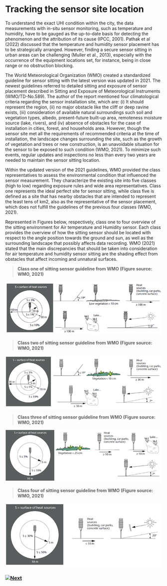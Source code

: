 # Tracking the sensor site location 


To understand the exact UHI condition within the city, the data measurements with in-situ sensor monitoring, such as temperature and humidity, have to be gauged as the up-to-date basis for detecting the phenomenon and the attribution of its cause (IPCC, 2001). Pathak et al (2022) discussed that the temperature and humidity sensor placement has to be strategically arranged. However, finding a secure sensor sitting in urban areas can be challenging (Muller et al., 2013), especially with the occurrence of the equipment locations set, for instance, being in close range or no obstruction blocking. 

The World Meteorological Organization (WMO) created a standardized guideline for sensor sitting with the latest version was updated in 2021. The newest guidelines referred to detailed sitting and exposure of sensor placement described in Sitting and Exposure of Meteorological Instruments (WMO/TD-No.589). The author of the report mentioned four climatological criteria regarding the sensor installation site, which are: (i)  It should represent the region, (ii) no major obstacle like the cliff or deep ravine exists, (iii) consideration of available natural surroundings such soil and vegetation types, albedo, present-future built-up area, remoteness moisture source (lake, rivers), and (iv) absence of obstacles for the case of installation in cities, forest, and households area. However, though the sensor site  met all the requirements of recommended criteria at the time of installation, the landscape changes surrounding the site, such as the growth of vegetation and trees or new construction, is an unavoidable situation for the sensor to be exposed to such condition (WMO, 2021). To minimize such events, regular updates and inspections no less than every two years are needed to maintain the sensor sitting location. 

Within the updated version of the 2021 guidelines, WMO provided the class representatives to assess the environmental condition that influenced the sensor measurement. They characterize the existing site into five classes (high to low) regarding exposure rules and wide area representatives. Class one represents the ideal perfect site for sensor sitting, while class five is defined as a site that has nearby obstacles that are intended to represent the least tens of km2, also as the representative of the sensor placement, which does not fulfill the guidelines of the previous four classes (WMO, 2021).

Represented in Figures below, respectively, class one to four overview of the sitting environment for Air temperature and Humidity sensor. Each class provides the overview of how the sitting sensor should be located with respect to the angle position towards the ground and sun, as well as the surrounding landscape that possibly affects data recording. WMO (2021) stated that the main discrepancies that should be taken into consideration for air temperature and humidity sensor sitting are the shading effect from obstacles that affect incoming and unnatural surfaces.


>**Class one of sitting sensor guideline from WMO (Figure source: WMO, 2021)**

![alt text](../Figures/class1.png)

>**Class two of sitting sensor guideline from WMO (Figure source: WMO, 2021)**

![alt text](../Figures/class2.png) 

>**Class three of sitting sensor guideline from WMO (Figure source: WMO, 2021)**

![alt text](../Figures/class3.png) 

>**Class four of sitting sensor guideline from WMO (Figure source: WMO, 2021)**

![alt text](../Figures/class4.png)


### [![Next]](./Padua-Sensor-Location.md)
 
 <!---------------------------------------------------------------------------->
 
 [Next]: https://img.shields.io/badge/Next-37a779?style=for-the-badge